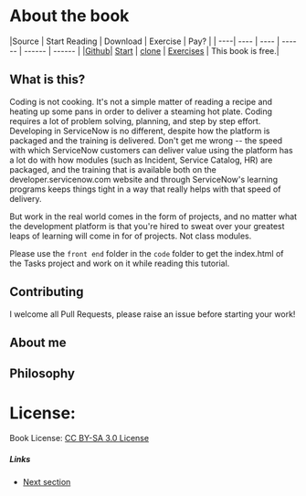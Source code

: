 # About the book


|Source | Start Reading  | Download | Exercise | Pay? |
| ----| ---- | ---- | ------ | ------ | ------ |
|[Github](https://github.com/brichards99/SNInsideAndOut/)| [Start](https://github.com/brichards99/SNInsideAndOut/chapters/) | [clone](https://#) | [Exercises](https://github.com/brichards99/SNInsideAndOut/code/) | This book is free.|

## What is this?
Coding is not cooking. It's not a simple matter of reading a recipe and heating up some pans in order to deliver a steaming hot plate. Coding requires a lot of problem solving, planning, and step by step effort. Developing in ServiceNow is no different, despite how the platform is packaged and the training is delivered. Don't get me wrong -- the speed with which ServiceNow customers can deliver value using the platform has a lot do with how modules (such as Incident, Service Catalog, HR) are packaged, and the training that is available both on the developer.servicenow.com website and through ServiceNow's learning programs keeps things tight in a way that really helps with that speed of delivery.

But work in the real world comes in the form of projects, and no matter what the development platform is that you're hired to sweat over your greatest leaps of learning will come in for of projects. Not class modules. 




Please use the `front end` folder in the `code` folder to get the index.html of the Tasks project and work on it while reading this tutorial.

## Contributing
I welcome all Pull Requests, please raise an issue before starting your work!

## About me


## Philosophy



# License:

Book License: [CC BY-SA 3.0 License](http://creativecommons.org/licenses/by-sa/3.0/)

##### Links

- [Next section](manuscript/0.0installation.md)
